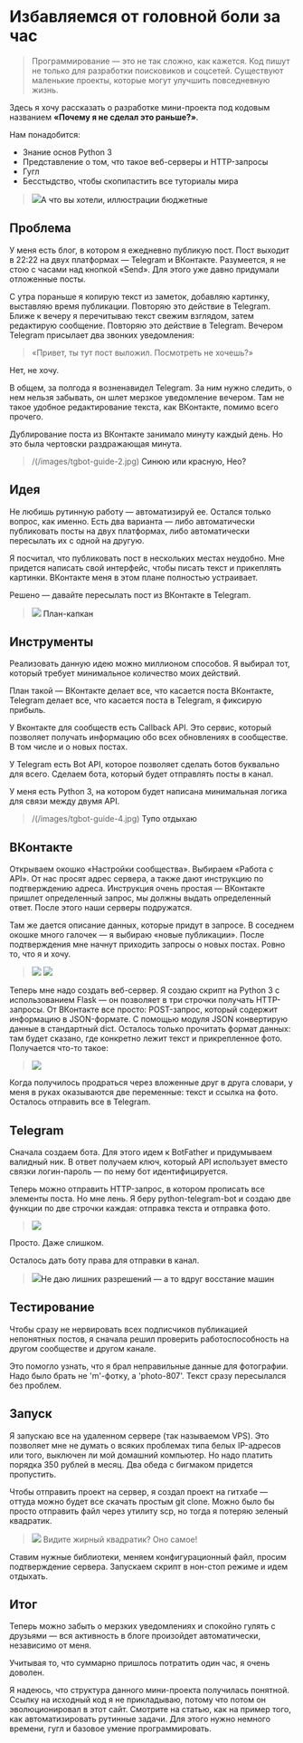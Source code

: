 # Избавляемся от головной боли за час
>Программирование — это не так сложно, как кажется. Код пишут не только для разработки поисковиков и соцсетей. Существуют маленькие проекты, которые могут улучшить повседневную жизнь.

Здесь я хочу рассказать о разработке мини-проекта под кодовым названием **«Почему я не сделал это раньше?»**.

Нам понадобится:

* Знание основ Python 3
* Представление о том, что такое веб-серверы и HTTP-запросы
* Гугл
* Бесстыдство, чтобы скопипастить все туториалы мира

>![](/images/tgbot-guide-1.jpg)<a>А что вы хотели, иллюстрации бюджетные</a>

## Проблема

У меня есть блог, в котором я ежедневно публикую пост. Пост выходит в 22:22 на двух платформах — Telegram и ВКонтакте. Разумеется, я не стою с часами над кнопкой «Send». Для этого уже давно придумали отложенные посты.

С утра пораньше я копирую текст из заметок, добавляю картинку, выставляю время публикации. Повторяю это действие в Telegram. Ближе к вечеру я перечитываю текст свежим взглядом, затем редактирую сообщение. Повторяю это действие в Telegram. Вечером Telegram присылает два звонких уведомления:
>«Привет, ты тут пост выложил. Посмотреть не хочешь?»

Нет, не хочу.

В общем, за полгода я возненавидел Telegram. За ним нужно следить, о нем нельзя забывать, он шлет мерзкое уведомление вечером. Там не такое удобное редактирование текста, как ВКонтакте, помимо всего прочего.

Дублирование поста из ВКонтакте занимало минуту каждый день. Но это была чертовски раздражающая минута.

> /(/images/tgbot-guide-2.jpg) <a>Синюю или красную, Нео?</a>

## Идея
Не любишь рутинную работу — автоматизируй ее. Остался только вопрос, как именно. Есть два варианта — либо автоматически публиковать посты на двух платформах, либо автоматически пересылать их с одной на другую.

Я посчитал, что публиковать пост в нескольких местах неудобно. Мне придется написать свой интерфейс, чтобы писать текст и прикеплять картинки. ВКонтакте меня в этом плане полностью устраивает.

Решено — давайте пересылать пост из ВКонтакте в Telegram.

>![](/images/tgbot-guide-3.jpg) <a>План-капкан</a>

## Инструменты
Реализовать данную идею можно миллионом способов. Я выбирал тот, который требует минимальное количество моих действий.

План такой — ВКонтакте делает все, что касается поста ВКонтакте, Telegram делает все, что касается поста в Telegram, я фиксирую прибыль.

У Вконтакте для сообществ есть Callback API. Это сервис, который позволяет получать информацию обо всех обновлениях в сообществе. В том числе и о новых постах.

У Telegram есть Bot API, которое позволяет сделать ботов буквально для всего. Сделаем бота, который будет отправлять посты в канал.

У меня есть Python 3, на котором будет написана минимальная логика для связи между двумя API.

> /(/images/tgbot-guide-4.jpg) <a>Тупо отдыхаю</a>

## ВКонтакте
Открываем окошко «Настройки сообщества». Выбираем «Работа с API». От нас просят адрес сервера, а также дают инструкцию по подтверждению адреса. Инструкция очень простая — ВКонтакте пришлет определенный запрос, мы должны выдать определенный ответ. После этого наши серверы подружатся.

Там же дается описание данных, которые придут в запросе. В соседнем окошке много галочек — я выбираю «новые публикации». После подтверждения мне начнут приходить запросы о новых постах. Ровно то, что я и хочу.


>![](/images/tgbot-guide-5.jpg)
>![](/images/tgbot-guide-6.jpg)

Теперь мне надо создать веб-сервер. Я создаю скрипт на Python 3 с использованием Flask — он позволяет в три строчки получать HTTP-запросы. От ВКонтакте все просто: POST-запрос, который содержит информацию в JSON-формате. С помощью модуля JSON конвертирую данные в стандартный dict. Осталось только прочитать формат данных: там будет сказано, где конкретно лежит текст и прикрепленное фото. Получается что-то такое:

>![](/images/tgbot-guide-7.jpg)

Когда получилось продраться через вложенные друг в друга словари, у меня в руках оказываются две переменные: текст и ссылка на фото. Осталось отправить все в Telegram.

## Telegram

Сначала создаем бота. Для этого идем к BotFather и придумываем валидный ник. В ответ получаем ключ, который API использует вместо связки логин-пароль — по нему бот идентифицируется.

Теперь можно отправить HTTP-запрос, в котором прописать все элементы поста. Но мне лень. Я беру python-telegram-bot и создаю две функции по две строчки каждая: отправка текста и отправка фото.

>![](/images/tgbot-guide-8.jpg)

Просто. Даже слишком.

Осталось дать боту права для отправки в канал.

>![](/images/tgbot-guide-9.jpg)<a>Не даю лишних разрешений — а то вдруг восстание машин</a>

## Тестирование
Чтобы сразу не нервировать всех подписчиков публикацией непонятных постов, я сначала решил проверить работоспособность на другом сообществе и другом канале.

Это помогло узнать, что я брал неправильные данные для фотографии. Надо было брать не 'm'-фотку, а 'photo-807'. Текст сразу пересылался без проблем.

## Запуск
Я запускаю все на удаленном сервере (так называемом VPS). Это позволяет мне не думать о всяких проблемах типа белых IP-адресов или того, выключен ли мой домашний компьютер. Но надо платить порядка 350 рублей в месяц. Два обеда с бигмаком придется пропустить.

Чтобы отправить проект на сервер, я создал проект на гитхабе — оттуда можно будет все скачать простым git clone. Можно было бы просто отправить файл через утилиту scp, но тогда я потеряю зеленый квадратик.

>![](/images/tgbot-guide-10.jpg)
Видите жирный квадратик? Оно самое!

Ставим нужные библиотеки, меняем конфигурационный файл, просим подтверждение сервера. Запускаем скрипт в нон-стоп режиме и идем отдыхать.

## Итог
Теперь можно забыть о мерзких уведомлениях и спокойно гулять с друзьями — вся активность в блоге произойдет автоматически, независимо от меня.

Учитывая то, что суммарно пришлось потратить один час, я очень доволен.

Я надеюсь, что структура данного мини-проекта получилась понятной. Ссылку на исходный код я не прикладываю, потому что потом он эволюционировал в этот сайт. Смотрите на статью, как на пример того, как автоматизировать рутинные задачи. Для этого нужно немного времени, гугл и базовое умение программировать.